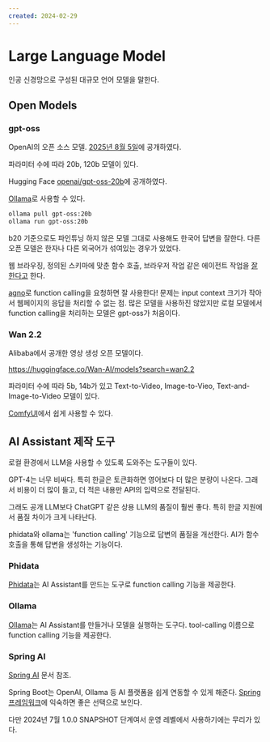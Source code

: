 ```yaml
---
created: 2024-02-29
---
```

# Large Language Model

인공 신경망으로 구성된 대규모 언어 모델을 말한다.

## Open Models

### gpt-oss

OpenAI의 오픈 소스 모델.
[2025년 8월 5일](https://openai.com/index/introducing-gpt-oss/)에 공개하였다.

파라미터 수에 따라 20b, 120b 모델이 있다.

Hugging Face [openai/gpt-oss-20b](https://huggingface.co/openai/gpt-oss-20b)에 공개하였다.

[Ollama](https://ollama.com/library/gpt-oss)로 사용할 수 있다.

```bash
ollama pull gpt-oss:20b
ollama run gpt-oss:20b
```

b20 기준으로도 파인튜닝 하지 않은 모델 그대로 사용해도 한국어 답변을 잘한다.
다른 오픈 모델은 한자나 다른 외국어가 섞여있는 경우가 있었다.

웹 브라우징, 정의된 스키마에 맞춘 함수 호출, 브라우저 작업 같은 에이전트 작업을 [잘 한다고](https://huggingface.co/openai/gpt-oss-20b#tool-use) 한다.

[agno](/docs/wiki/phidata.md)로 function calling을 요청하면 잘 사용한다!
문제는 input context 크기가 작아서 웹페이지의 응답을 처리할 수 없는 점.
많은 모델을 사용하진 않았지만 로컬 모델에서 function calling을 처리하는 모델은 gpt-oss가 처음이다.

### Wan 2.2

Alibaba에서 공개한 영상 생성 오픈 모델이다.

https://huggingface.co/Wan-AI/models?search=wan2.2

파라미터 수에 따라 5b, 14b가 있고 Text-to-Video, Image-to-Vieo, Text-and-Image-to-Video 모델이 있다.

[ComfyUI](/docs/wiki/machine-learning.md#comfyui)에서 쉽게 사용할 수 있다.

## AI Assistant 제작 도구

로컬 환경에서 LLM을 사용할 수 있도록 도와주는 도구들이 있다.

GPT-4는 너무 비싸다.
특히 한글은 토큰화하면 영어보다 더 많은 분량이 나온다.
그래서 비용이 더 많이 들고, 더 적은 내용만 API의 입력으로 전달된다.

그래도 공개 LLM보다 ChatGPT 같은 상용 LLM의 품질이 훨씬 좋다.
특히 한글 지원에서 품질 차이가 크게 나타난다.

phidata와 ollama는 'function calling' 기능으로 답변의 품질을 개선한다.
AI가 함수 호출을 통해 답변을 생성하는 기능이다.

### Phidata

[Phidata](/docs/wiki/phidata.md)는 AI Assistant를 만드는 도구로 function calling 기능을 제공한다.

### Ollama

[Ollama](/docs/wiki/ollama.md)는 AI Assistant를 만들거나 모델을 실행하는 도구다.
tool-calling 이름으로 function calling 기능을 제공한다.

### Spring AI

[Spring AI](/docs/wiki/spring-framework.md#spring-ai) 문서 참조.

Spring Boot는 OpenAI, Ollama 등 AI 플랫폼을 쉽게 연동할 수 있게 해준다.
[Spring 프레임워크](/docs/wiki/spring-framework.md)에 익숙하면 좋은 선택으로 보인다.

다만 2024년 7월 1.0.0 SNAPSHOT 단계여서 운영 레벨에서 사용하기에는 무리가 있다.
